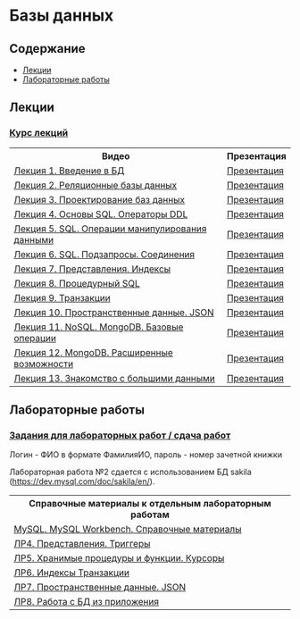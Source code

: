 # Базы данных

## Содержание
- [Лекции](#лекции)
- [Лабораторные работы](#лабораторные-работы)

## Лекции

### <a href="https://www.youtube.com/playlist?list=PLbEnDSdxHQAsJiidO1zKzmygm_lsO4lZ1">Курс лекций</a>
<table>
  <tr>
    <th>Видео</th>
    <th>Презентация</th>
  </tr>
  <tr>
    <td><a href="https://www.youtube.com/watch?v=h0QJ4X_XDUQ&list=PLbEnDSdxHQAsJiidO1zKzmygm_lsO4lZ1&index=1">Лекция 1. Введение в БД</a></td>
    <td><a href="https://github.com/itsecd/databases/blob/main/presentations/%D0%9B%D0%B5%D0%BA%D1%86%D0%B8%D1%8F%201.%20%D0%92%D0%B2%D0%B5%D0%B4%D0%B5%D0%BD%D0%B8%D0%B5%20%D0%B2%20%D0%91%D0%94.pdf">Презентация</a></td>
  </tr>
  <tr>
    <td><a href="https://www.youtube.com/watch?v=GJZRCMHcUVU&list=PLbEnDSdxHQAsJiidO1zKzmygm_lsO4lZ1&index=2">Лекция 2. Реляционные базы данных</a></td>
    <td><a href="https://github.com/itsecd/databases/blob/main/presentations/%D0%9B%D0%B5%D0%BA%D1%86%D0%B8%D1%8F%202.%20%D0%A0%D0%B5%D0%BB%D1%8F%D1%86%D0%B8%D0%BE%D0%BD%D0%BD%D1%8B%D0%B5%20%D0%B1%D0%B0%D0%B7%D1%8B%20%D0%B4%D0%B0%D0%BD%D0%BD%D1%8B%D1%85.pdf">Презентация</a></td>
  </tr>
  <tr>
    <td><a href="https://www.youtube.com/watch?v=U2pVrLxultE&list=PLbEnDSdxHQAsJiidO1zKzmygm_lsO4lZ1&index=3">Лекция 3. Проектирование баз данных</a></td>
    <td><a href="https://github.com/itsecd/databases/blob/main/presentations/%D0%9B%D0%B5%D0%BA%D1%86%D0%B8%D1%8F%203.%20%D0%9F%D1%80%D0%BE%D0%B5%D0%BA%D1%82%D0%B8%D1%80%D0%BE%D0%B2%D0%B0%D0%BD%D0%B8%D0%B5%20%D0%B1%D0%B0%D0%B7%20%D0%B4%D0%B0%D0%BD%D0%BD%D1%8B%D1%85.pdf">Презентация</a></td>
  </tr>
  <tr>
    <td><a href="https://www.youtube.com/watch?v=Nwlpo941wII&list=PLbEnDSdxHQAsJiidO1zKzmygm_lsO4lZ1&index=4">Лекция 4. Основы SQL. Операторы DDL</a></td>
    <td><a href="https://github.com/itsecd/databases/blob/main/presentations/%D0%9B%D0%B5%D0%BA%D1%86%D0%B8%D1%8F%204.%20%D0%9E%D1%81%D0%BD%D0%BE%D0%B2%D1%8B%20SQL.%20%D0%9E%D0%BF%D0%B5%D1%80%D0%B0%D1%82%D0%BE%D1%80%D1%8B%20DDL.pdf">Презентация</a></td>
  </tr>
  <tr>
    <td><a href="https://www.youtube.com/watch?v=QpisLzBL2FM&list=PLbEnDSdxHQAsJiidO1zKzmygm_lsO4lZ1&index=5">Лекция 5. SQL. Операции манипулирования данными</a></td>
    <td><a href="https://github.com/itsecd/databases/blob/main/presentations/%D0%9B%D0%B5%D0%BA%D1%86%D0%B8%D1%8F%205.%20SQL.%20%D0%9E%D0%BF%D0%B5%D1%80%D0%B0%D1%86%D0%B8%D0%B8%20%D0%BC%D0%B0%D0%BD%D0%B8%D0%BF%D1%83%D0%BB%D0%B8%D1%80%D0%BE%D0%B2%D0%B0%D0%BD%D0%B8%D1%8F%20%D0%B4%D0%B0%D0%BD%D0%BD%D1%8B%D0%BC%D0%B8.pdf">Презентация</a></td>
  </tr>
  <tr>
    <td><a href="https://www.youtube.com/watch?v=INGXkVZHxBw&list=PLbEnDSdxHQAsJiidO1zKzmygm_lsO4lZ1&index=6">Лекция 6. SQL. Подзапросы. Соединения</a></td>
    <td><a href="https://github.com/itsecd/databases/blob/main/presentations/%D0%9B%D0%B5%D0%BA%D1%86%D0%B8%D1%8F%206.%20SQL.%20%D0%9F%D0%BE%D0%B4%D0%B7%D0%B0%D0%BF%D1%80%D0%BE%D1%81%D1%8B.%20%D0%A1%D0%BE%D0%B5%D0%B4%D0%B8%D0%BD%D0%B5%D0%BD%D0%B8%D1%8F.pdf">Презентация</a></td>
  </tr>
  <tr>
    <td><a href="https://www.youtube.com/watch?v=rwPkQAdKgU8&list=PLbEnDSdxHQAsJiidO1zKzmygm_lsO4lZ1&index=7">Лекция 7. Представления. Индексы</a></td>
    <td><a href="https://github.com/itsecd/databases/blob/main/presentations/%D0%9B%D0%B5%D0%BA%D1%86%D0%B8%D1%8F%207.%20%D0%9F%D1%80%D0%B5%D0%B4%D1%81%D1%82%D0%B0%D0%B2%D0%BB%D0%B5%D0%BD%D0%B8%D1%8F.%20%D0%98%D0%BD%D0%B4%D0%B5%D0%BA%D1%81%D1%8B.pdf">Презентация</a></td>
  </tr>
  <tr>
    <td><a href="https://www.youtube.com/watch?v=ns6j2j40UsE&list=PLbEnDSdxHQAsJiidO1zKzmygm_lsO4lZ1&index=8">Лекция 8. Процедурный SQL</a></td>
    <td><a href="https://github.com/itsecd/databases/blob/main/presentations/%D0%9B%D0%B5%D0%BA%D1%86%D0%B8%D1%8F%208.%20%D0%9F%D1%80%D0%BE%D1%86%D0%B5%D0%B4%D1%83%D1%80%D0%BD%D1%8B%D0%B9%20SQL.pdf">Презентация</a></td>
  </tr>
  <tr>
    <td><a href="https://www.youtube.com/watch?v=_Uv8MWR9ars&list=PLbEnDSdxHQAsJiidO1zKzmygm_lsO4lZ1&index=9">Лекция 9. Транзакции</a></td>
    <td><a href="https://github.com/itsecd/databases/blob/main/presentations/%D0%9B%D0%B5%D0%BA%D1%86%D0%B8%D1%8F%209.%20%D0%A2%D1%80%D0%B0%D0%BD%D0%B7%D0%B0%D0%BA%D1%86%D0%B8%D0%B8.pdf">Презентация</a></td>
  </tr>
  <tr>
    <td><a href="https://www.youtube.com/watch?v=pVKoXjrq-O4&list=PLbEnDSdxHQAsJiidO1zKzmygm_lsO4lZ1&index=10">Лекция 10. Пространственные данные. JSON</a></td>
    <td><a href="https://github.com/itsecd/databases/blob/main/presentations/%D0%9B%D0%B5%D0%BA%D1%86%D0%B8%D1%8F%2010.%20%D0%9F%D1%80%D0%BE%D1%81%D1%82%D1%80%D0%B0%D0%BD%D1%81%D1%82%D0%B2%D0%B5%D0%BD%D0%BD%D1%8B%D0%B5%20%D0%B4%D0%B0%D0%BD%D0%BD%D1%8B%D0%B5.%20JSON.pdf">Презентация</a></td>
  </tr>
  <tr>
    <td><a href="https://www.youtube.com/watch?v=fQ59_6_S6Zk&list=PLbEnDSdxHQAsJiidO1zKzmygm_lsO4lZ1&index=11">Лекция 11. NoSQL. MongoDB. Базовые операции</a></td>
    <td><a href="https://github.com/itsecd/databases/blob/main/presentations/%D0%9B%D0%B5%D0%BA%D1%86%D0%B8%D1%8F%2011.%20NoSQL.%20MongoDB.%20%D0%91%D0%B0%D0%B7%D0%BE%D0%B2%D1%8B%D0%B5%20%D0%BE%D0%BF%D0%B5%D1%80%D0%B0%D1%86%D0%B8%D0%B8.pdf">Презентация</a></td>
  </tr>
  <tr>
    <td><a href="https://www.youtube.com/watch?v=PS2BQTe_aSo&list=PLbEnDSdxHQAsJiidO1zKzmygm_lsO4lZ1&index=12">Лекция 12. MongoDB. Расширенные возможности</a></td>
    <td><a href="https://github.com/itsecd/databases/blob/main/presentations/%D0%9B%D0%B5%D0%BA%D1%86%D0%B8%D1%8F%2012.%20MongoDB.%20%D0%A0%D0%B0%D1%81%D1%88%D0%B8%D1%80%D0%B5%D0%BD%D0%BD%D1%8B%D0%B5%20%D0%B2%D0%BE%D0%B7%D0%BC%D0%BE%D0%B6%D0%BD%D0%BE%D1%81%D1%82%D0%B8.pdf">Презентация</a></td>
  </tr>
  <tr>
    <td><a href="https://www.youtube.com/watch?v=E3fk1a2Aws8&list=PLbEnDSdxHQAsJiidO1zKzmygm_lsO4lZ1&index=13">Лекция 13. Знакомство с большими данными</a></td>
    <td><a href="https://github.com/itsecd/databases/blob/main/presentations/%D0%9B%D0%B5%D0%BA%D1%86%D0%B8%D1%8F%2013.%20%D0%97%D0%BD%D0%B0%D0%BA%D0%BE%D0%BC%D1%81%D1%82%D0%B2%D0%BE%20%D1%81%20%D0%B1%D0%BE%D0%BB%D1%8C%D1%88%D0%B8%D0%BC%D0%B8%20%D0%B4%D0%B0%D0%BD%D0%BD%D1%8B%D0%BC%D0%B8.pdf">Презентация</a></td>
  </tr>
</table>

## Лабораторные работы

### <a href="https://edu.geosamara.ru/">Задания для лабораторных работ / сдача работ</a>
Логин - ФИО в формате ФамилияИО, пароль - номер зачетной книжки

Лабораторная работа №2 сдается с использованием БД sakila (https://dev.mysql.com/doc/sakila/en/).
<br/>
<table>
  <tr>
    <th>Справочные материалы к отдельным лабораторным работам</th>
  </tr>
  <tr>
    <td><a href="https://github.com/itsecd/databases/blob/main/labs/MySQL.%20MySQL%20Workbench.%20%D0%A1%D0%BF%D1%80%D0%B0%D0%B2%D0%BE%D1%87%D0%BD%D1%8B%D0%B5%20%D0%BC%D0%B0%D1%82%D0%B5%D1%80%D0%B8%D0%B0%D0%BB%D1%8B.pdf">MySQL. MySQL Workbench. Справочные материалы</a></td>
  </tr>
  <tr>
    <td><a href="https://github.com/itsecd/databases/blob/main/labs/%D0%9B%D0%A04.%20%D0%9F%D1%80%D0%B5%D0%B4%D1%81%D1%82%D0%B0%D0%B2%D0%BB%D0%B5%D0%BD%D0%B8%D1%8F.%20%D0%A2%D1%80%D0%B8%D0%B3%D0%B3%D0%B5%D1%80%D1%8B.pdf">ЛР4. Представления. Триггеры</a></td>
  </tr>
  <tr>
    <td><a href="https://github.com/itsecd/databases/blob/main/labs/%D0%9B%D0%A05.%20%D0%A5%D1%80%D0%B0%D0%BD%D0%B8%D0%BC%D1%8B%D0%B5%20%D0%BF%D1%80%D0%BE%D1%86%D0%B5%D0%B4%D1%83%D1%80%D1%8B%20%D0%B8%20%D1%84%D1%83%D0%BD%D0%BA%D1%86%D0%B8%D0%B8.%20%D0%9A%D1%83%D1%80%D1%81%D0%BE%D1%80%D1%8B.pdf">ЛР5. Хранимые процедуры и функции. Курсоры</a></td>
  </tr>
  <tr>
    <td><a href="https://github.com/itsecd/databases/blob/main/labs/%D0%9B%D0%A06.%20%D0%98%D0%BD%D0%B4%D0%B5%D0%BA%D1%81%D1%8B.%20%D0%A2%D1%80%D0%B0%D0%BD%D0%B7%D0%B0%D0%BA%D1%86%D0%B8%D0%B8.pdf">ЛР6. Индексы Транзакции</a></td>
  </tr>
  <tr>
    <td><a href="https://github.com/itsecd/databases/blob/main/labs/%D0%9B%D0%A07.%20%D0%9F%D1%80%D0%BE%D1%81%D1%82%D1%80%D0%B0%D0%BD%D1%81%D1%82%D0%B2%D0%B5%D0%BD%D0%BD%D1%8B%D0%B5%20%D0%B4%D0%B0%D0%BD%D0%BD%D1%8B%D0%B5.%20JSON.pdf">ЛР7. Пространственные данные. JSON</a></td>
  </tr>
  <tr>
    <td><a href="https://github.com/itsecd/databases/blob/main/labs/%D0%9B%D0%A08.%20%D0%A0%D0%B0%D0%B1%D0%BE%D1%82%D0%B0%20%D1%81%20%D0%91%D0%94%20%D0%B8%D0%B7%20%D0%BF%D1%80%D0%B8%D0%BB%D0%BE%D0%B6%D0%B5%D0%BD%D0%B8%D1%8F.pdf">ЛР8. Работа с БД из приложения</a></td>
  </tr>
</table>

